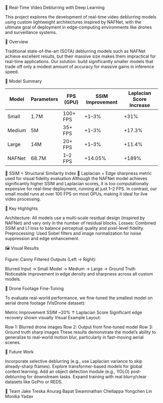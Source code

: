 🚀 Real-Time Video Deblurring with Deep Learning

This project explores the development of real-time video deblurring models using custom lightweight architectures inspired by NAFNet, with the ultimate goal of deployment in edge-computing environments like drones and surveillance systems.

📌 Overview

Traditional state-of-the-art (SOTA) deblurring models such as NAFNet achieve excellent results, but their massive size makes them impractical for real-time applications. Our solution: build significantly smaller models that trade off only a modest amount of accuracy for massive gains in inference speed.

🧠 Model Summary

| Model      | Parameters | FPS (GPU) | SSIM Improvement | Laplacian Score Increase |
|------------|------------|-----------|------------------|---------------------------|
| Small      | 1.7M       | 100+ FPS  | +1–3%            | +31%                      |
| Medium     | 5M         | 35+ FPS   | +1–3%            | +17.3%                    |
| Large      | 14M        | 20+ FPS   | +1–3%            | +11.4%                    |
| NAFNet     | 68.7M      | 1–2 FPS   | +14.05%          | +189%                     |


📌 SSIM = Structural Similarity Index
📌 Laplacian = Edge sharpness metric used for visual fidelity evaluation
Although the NAFNet model achieves significantly higher SSIM and Laplacian scores, it is too computationally expensive for real-time deployment, running at just 1–2 FPS. In contrast, our small model runs at over 100 FPS on most GPUs, making it ideal for live video processing.

🎯 Key Highlights

Architecture: All models use a multi-scale residual design (inspired by NAFNet) and vary only in the number of residual blocks.
Losses: Combined SSIM and L1 loss to balance perceptual quality and pixel-level fidelity.
Preprocessing: Used Sobel filters and image normalization for noise suppression and edge enhancement.


🖼️ Visual Results

Figure: Canny Filtered Outputs (Left → Right):

Blurred Input → Small Model → Medium → Large → Ground Truth
Noticeable improvement in edge density and sharpness across all custom models.


🚁 Drone Footage Fine-Tuning

To evaluate real-world performance, we fine-tuned the smallest model on aerial drone footage (VisDrone dataset):

Metric	Improvement
SSIM	~20% ↑
Laplacian Score	Significant edge recovery shown visually
Visual Example Layout:

Row 1: Blurred drone images
Row 2: Output from fine-tuned model
Row 3: Ground truth sharp images
These results demonstrate the model’s ability to generalize to real-world motion blur, particularly in fast-moving aerial scenes.


🔭 Future Work

Incorporate selective deblurring (e.g., use Laplacian variance to skip already-sharp frames).
Explore transformer-based models for global context learning.
Add an object detection module (e.g., YOLO) post-deblurring for downstream tasks.
Expand training with real blurry/clear datasets like GoPro or REDS.


👥 Team
Jake Treska
Anurag Bapat
Swaminathan Chellappa
Yongchen Lin
Monika Yadav
